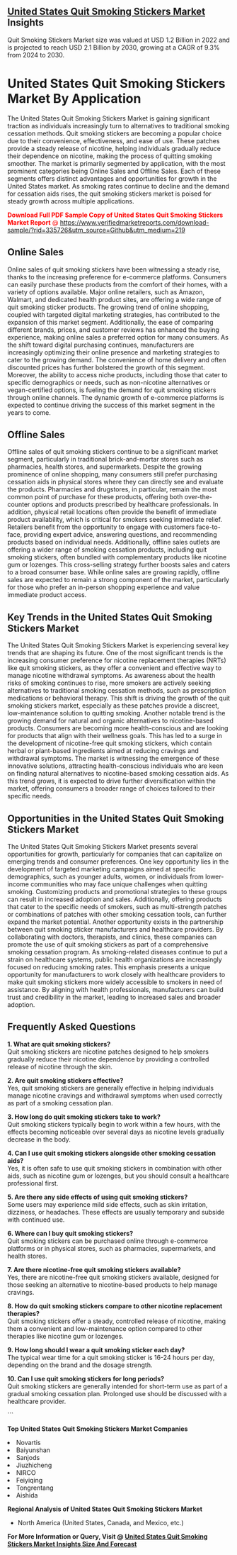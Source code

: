 <h2><a href="https://www.verifiedmarketreports.com/download-sample/?rid=335726&amp;utm_source=Github&amp;utm_medium=219" target="_blank">United States Quit Smoking Stickers Market</a> Insights</h2><p>Quit Smoking Stickers Market size was valued at USD 1.2 Billion in 2022 and is projected to reach USD 2.1 Billion by 2030, growing at a CAGR of 9.3% from 2024 to 2030.</p><p> <h1>United States Quit Smoking Stickers Market By Application</h1> <p>The United States Quit Smoking Stickers Market is gaining significant traction as individuals increasingly turn to alternatives to traditional smoking cessation methods. Quit smoking stickers are becoming a popular choice due to their convenience, effectiveness, and ease of use. These patches provide a steady release of nicotine, helping individuals gradually reduce their dependence on nicotine, making the process of quitting smoking smoother. The market is primarily segmented by application, with the most prominent categories being Online Sales and Offline Sales. Each of these segments offers distinct advantages and opportunities for growth in the United States market. As smoking rates continue to decline and the demand for cessation aids rises, the quit smoking stickers market is poised for steady growth across multiple applications. <p><span class=""><span style="color: #ff0000;"><strong>Download Full PDF Sample Copy of United States Quit Smoking Stickers Market Report</strong> @ </span><a href="https://www.verifiedmarketreports.com/download-sample/?rid=335726&amp;utm_source=Github&amp;utm_medium=219" target="_blank">https://www.verifiedmarketreports.com/download-sample/?rid=335726&amp;utm_source=Github&amp;utm_medium=219</a></span></p></p> <h2>Online Sales</h2> <p>Online sales of quit smoking stickers have been witnessing a steady rise, thanks to the increasing preference for e-commerce platforms. Consumers can easily purchase these products from the comfort of their homes, with a variety of options available. Major online retailers, such as Amazon, Walmart, and dedicated health product sites, are offering a wide range of quit smoking sticker products. The growing trend of online shopping, coupled with targeted digital marketing strategies, has contributed to the expansion of this market segment. Additionally, the ease of comparing different brands, prices, and customer reviews has enhanced the buying experience, making online sales a preferred option for many consumers. As the shift toward digital purchasing continues, manufacturers are increasingly optimizing their online presence and marketing strategies to cater to the growing demand. The convenience of home delivery and often discounted prices has further bolstered the growth of this segment. Moreover, the ability to access niche products, including those that cater to specific demographics or needs, such as non-nicotine alternatives or vegan-certified options, is fueling the demand for quit smoking stickers through online channels. The dynamic growth of e-commerce platforms is expected to continue driving the success of this market segment in the years to come.</p> <h2>Offline Sales</h2> <p>Offline sales of quit smoking stickers continue to be a significant market segment, particularly in traditional brick-and-mortar stores such as pharmacies, health stores, and supermarkets. Despite the growing prominence of online shopping, many consumers still prefer purchasing cessation aids in physical stores where they can directly see and evaluate the products. Pharmacies and drugstores, in particular, remain the most common point of purchase for these products, offering both over-the-counter options and products prescribed by healthcare professionals. In addition, physical retail locations often provide the benefit of immediate product availability, which is critical for smokers seeking immediate relief. Retailers benefit from the opportunity to engage with customers face-to-face, providing expert advice, answering questions, and recommending products based on individual needs. Additionally, offline sales outlets are offering a wider range of smoking cessation products, including quit smoking stickers, often bundled with complementary products like nicotine gum or lozenges. This cross-selling strategy further boosts sales and caters to a broad consumer base. While online sales are growing rapidly, offline sales are expected to remain a strong component of the market, particularly for those who prefer an in-person shopping experience and value immediate product access.</p> <h2>Key Trends in the United States Quit Smoking Stickers Market</h2> <p>The United States Quit Smoking Stickers Market is experiencing several key trends that are shaping its future. One of the most significant trends is the increasing consumer preference for nicotine replacement therapies (NRTs) like quit smoking stickers, as they offer a convenient and effective way to manage nicotine withdrawal symptoms. As awareness about the health risks of smoking continues to rise, more smokers are actively seeking alternatives to traditional smoking cessation methods, such as prescription medications or behavioral therapy. This shift is driving the growth of the quit smoking stickers market, especially as these patches provide a discreet, low-maintenance solution to quitting smoking. Another notable trend is the growing demand for natural and organic alternatives to nicotine-based products. Consumers are becoming more health-conscious and are looking for products that align with their wellness goals. This has led to a surge in the development of nicotine-free quit smoking stickers, which contain herbal or plant-based ingredients aimed at reducing cravings and withdrawal symptoms. The market is witnessing the emergence of these innovative solutions, attracting health-conscious individuals who are keen on finding natural alternatives to nicotine-based smoking cessation aids. As this trend grows, it is expected to drive further diversification within the market, offering consumers a broader range of choices tailored to their specific needs.</p> <h2>Opportunities in the United States Quit Smoking Stickers Market</h2> <p>The United States Quit Smoking Stickers Market presents several opportunities for growth, particularly for companies that can capitalize on emerging trends and consumer preferences. One key opportunity lies in the development of targeted marketing campaigns aimed at specific demographics, such as younger adults, women, or individuals from lower-income communities who may face unique challenges when quitting smoking. Customizing products and promotional strategies to these groups can result in increased adoption and sales. Additionally, offering products that cater to the specific needs of smokers, such as multi-strength patches or combinations of patches with other smoking cessation tools, can further expand the market potential. Another opportunity exists in the partnership between quit smoking sticker manufacturers and healthcare providers. By collaborating with doctors, therapists, and clinics, these companies can promote the use of quit smoking stickers as part of a comprehensive smoking cessation program. As smoking-related diseases continue to put a strain on healthcare systems, public health organizations are increasingly focused on reducing smoking rates. This emphasis presents a unique opportunity for manufacturers to work closely with healthcare providers to make quit smoking stickers more widely accessible to smokers in need of assistance. By aligning with health professionals, manufacturers can build trust and credibility in the market, leading to increased sales and broader adoption.</p> <h2>Frequently Asked Questions</h2> <p><strong>1. What are quit smoking stickers?</strong><br>Quit smoking stickers are nicotine patches designed to help smokers gradually reduce their nicotine dependence by providing a controlled release of nicotine through the skin.</p> <p><strong>2. Are quit smoking stickers effective?</strong><br>Yes, quit smoking stickers are generally effective in helping individuals manage nicotine cravings and withdrawal symptoms when used correctly as part of a smoking cessation plan.</p> <p><strong>3. How long do quit smoking stickers take to work?</strong><br>Quit smoking stickers typically begin to work within a few hours, with the effects becoming noticeable over several days as nicotine levels gradually decrease in the body.</p> <p><strong>4. Can I use quit smoking stickers alongside other smoking cessation aids?</strong><br>Yes, it is often safe to use quit smoking stickers in combination with other aids, such as nicotine gum or lozenges, but you should consult a healthcare professional first.</p> <p><strong>5. Are there any side effects of using quit smoking stickers?</strong><br>Some users may experience mild side effects, such as skin irritation, dizziness, or headaches. These effects are usually temporary and subside with continued use.</p> <p><strong>6. Where can I buy quit smoking stickers?</strong><br>Quit smoking stickers can be purchased online through e-commerce platforms or in physical stores, such as pharmacies, supermarkets, and health stores.</p> <p><strong>7. Are there nicotine-free quit smoking stickers available?</strong><br>Yes, there are nicotine-free quit smoking stickers available, designed for those seeking an alternative to nicotine-based products to help manage cravings.</p> <p><strong>8. How do quit smoking stickers compare to other nicotine replacement therapies?</strong><br>Quit smoking stickers offer a steady, controlled release of nicotine, making them a convenient and low-maintenance option compared to other therapies like nicotine gum or lozenges.</p> <p><strong>9. How long should I wear a quit smoking sticker each day?</strong><br>The typical wear time for a quit smoking sticker is 16-24 hours per day, depending on the brand and the dosage strength.</p> <p><strong>10. Can I use quit smoking stickers for long periods?</strong><br>Quit smoking stickers are generally intended for short-term use as part of a gradual smoking cessation plan. Prolonged use should be discussed with a healthcare provider.</p> ```</p><p><strong>Top United States Quit Smoking Stickers Market Companies</strong></p><div data-test-id=""><p><li>Novartis</li><li> Baiyunshan</li><li> Sanjods</li><li> Jiuzhicheng</li><li> NIRCO</li><li> Feiyiqing</li><li> Tongrentang</li><li> Aishida</li></p><div><strong>Regional Analysis of&nbsp;United States Quit Smoking Stickers Market</strong></div><ul><li dir="ltr"><p dir="ltr">North America&nbsp;(United States, Canada, and Mexico, etc.)</p></li></ul><p><strong>For More Information or Query, Visit @&nbsp;</strong><strong><a href="https://www.verifiedmarketreports.com/product/quit-smoking-stickers-market/?utm_source=Github&amp;utm_medium=219" target="_blank">United States Quit Smoking Stickers Market Insights Size And Forecast</a></strong></p></div>
